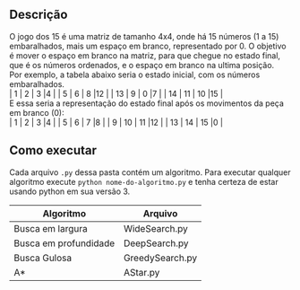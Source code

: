 ## Descrição

O jogo dos 15 é uma matriz de tamanho 4x4, onde há 15 números (1 a 15) embaralhados, mais um espaço em branco, representado por 0. O objetivo é mover o espaço em branco na matriz, para que chegue no estado final, que é os números ordenados, e o espaço em branco na ultima posição.
<br/>
Por exemplo, a tabela abaixo seria o estado inicial, com os números embaralhados.
<br/>
| 1 | 2 | 3 |4 |
| 5 | 6 | 8 |12 |
| 13 | 9 | 0 |7 |
| 14 | 11 | 10 |15 |
<br/>
E essa seria a representação do estado final após os movimentos da peça em branco (0):
<br/>
| 1 | 2 | 3 |4 |
| 5 | 6 | 7 |8 |
| 9 | 10 | 11 |12 |
| 13 | 14 | 15 |0 |

## Como executar

Cada arquivo `.py` dessa pasta contém um algoritmo. Para executar qualquer algoritmo execute `python nome-do-algoritmo.py` e tenha certeza de estar usando python em sua versão 3.

| Algoritmo             | Arquivo         |
| --------------------- | --------------- |
| Busca em largura      | WideSearch.py   |
| Busca em profundidade | DeepSearch.py   |
| Busca Gulosa          | GreedySearch.py |
| A\*                   | AStar.py        |
